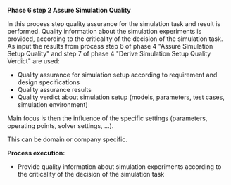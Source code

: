 **Phase 6 step 2 Assure Simulation Quality**

In this process step quality assurance for the simulation task and result is performed. Quality information about the simulation experiments is provided, according to the criticality of the decision of the simulation task. As input the results from process step 6 of phase 4 "Assure Simulation Setup Quality" and step 7 of phase 4 "Derive Simulation Setup Quality Verdict" are used:

- Quality assurance for simulation setup according to requirement and design specifications
- Quality assurance results
- Quality verdict about simulation setup (models, parameters, test cases, simulation environment)

Main focus is then the influence of the specific settings (parameters, operating points, solver settings, …).

This can be domain or company specific.

**Process execution:**
- Provide quality information about simulation experiments according to the criticality of the decision of the simulation task
